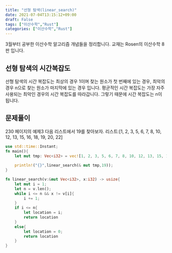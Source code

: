 ```yaml
---
title: "선형 탐색(linear_search)"
date: 2021-07-04T13:15:12+09:00
draft: False
tags: ["이산수학","Rust"]
categories: ["이산수학","Rust"]
---
```


3월부터 공부한 이산수학 알고리즘 개념들을 정리합니다. 교재는 Rosen의 이산수학 8판 입니다.

## 선형 탐색의 시간복잡도

선형 탐색의 시간 복잡도는 최상의 경우 1이며 찾는 원소가 첫 번째에 있는 경우, 최악의 경우 n으로 찾는 원소가 마지막에 있는 경우 입니다. 평균적인 시간 복잡도는 가장 자주 사용되는 최악인 경우의 시간 복잡도를 따라갑니다. 그렇기 때문에 시간 복잡도는 n이 됩니다.

## 문제풀이

230 페이지의 예제3 다음 리스트에서 19를 찾아보자.
리스트:[1, 2, 3, 5, 6, 7, 8, 10, 12, 13, 15, 16, 18, 19, 20, 22]

```Rust
use std::time::Instant;
fn main(){
    let mut tmp: Vec<i32> = vec![1, 2, 3, 5, 6, 7, 8, 10, 12, 13, 15, 16, 18, 19, 20, 22];
    
    println!("{}",linear_search(& mut tmp,19));
}

fn linear_search(v:&mut Vec<i32>, x:i32) -> usize{
    let mut i = 1;
    let n = v.len();
    while i <= n && x != v[i]{
        i += 1;
    }
    if i <= n{
        let location = i;
        return location
    }
    else{
        let location = 0;
        return location
    }
}

```
